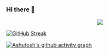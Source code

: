 ### Hi there 👋

<!--
**Rifatalmamun/Rifatalmamun** is a ✨ _special_ ✨ repository because its `README.md` (this file) appears on your GitHub profile.

Here are some ideas to get you started:

- 🔭 I’m currently working on ...
- 🌱 I’m currently learning ...
- 👯 I’m looking to collaborate on ...
- 🤔 I’m looking for help with ...
- 💬 Ask me about ...
- 📫 How to reach me: ...
- 😄 Pronouns: ...
- ⚡ Fun fact: ...
-->
<p align="center">
  <img src="http://rifat.xyz/?lines=I+am+Rifat+Al+Mamun;Working+on+Laravel+Vue+js;!&center=true&width=360&height=50">
</p>


[![GitHub Streak](https://github-readme-streak-stats.herokuapp.com/?user=Rifatalmamun)](https://git.io/streak-stats)

[![Ashutosh's github activity graph](https://activity-graph.herokuapp.com/graph?username=Rifatalmamun)](https://github.com/ashutosh00710/github-readme-activity-graph)

